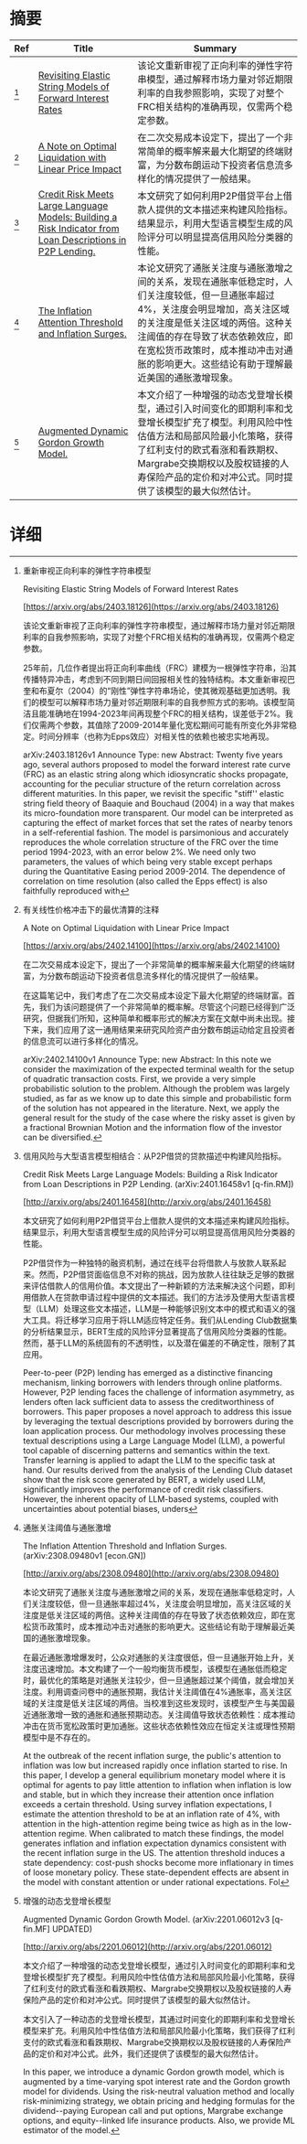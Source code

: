 # 摘要

| Ref | Title | Summary |
| --- | --- | --- |
| [^1] | [Revisiting Elastic String Models of Forward Interest Rates](https://arxiv.org/abs/2403.18126) | 该论文重新审视了正向利率的弹性字符串模型，通过解释市场力量对邻近期限利率的自我参照影响，实现了对整个FRC相关结构的准确再现，仅需两个稳定参数。 |
| [^2] | [A Note on Optimal Liquidation with Linear Price Impact](https://arxiv.org/abs/2402.14100) | 在二次交易成本设定下，提出了一个非常简单的概率解来最大化期望的终端财富，为分数布朗运动下投资者信息流多样化的情况提供了一般结果。 |
| [^3] | [Credit Risk Meets Large Language Models: Building a Risk Indicator from Loan Descriptions in P2P Lending.](http://arxiv.org/abs/2401.16458) | 本文研究了如何利用P2P借贷平台上借款人提供的文本描述来构建风险指标。结果显示，利用大型语言模型生成的风险评分可以明显提高信用风险分类器的性能。 |
| [^4] | [The Inflation Attention Threshold and Inflation Surges.](http://arxiv.org/abs/2308.09480) | 本论文研究了通胀关注度与通胀激增之间的关系，发现在通胀率低稳定时，人们关注度较低，但一旦通胀率超过4%，关注度会明显增加，高关注区域的关注度是低关注区域的两倍。这种关注阈值的存在导致了状态依赖效应，即在宽松货币政策时，成本推动冲击对通胀的影响更大。这些结论有助于理解最近美国的通胀激增现象。 |
| [^5] | [Augmented Dynamic Gordon Growth Model.](http://arxiv.org/abs/2201.06012) | 本文介绍了一种增强的动态戈登增长模型，通过引入时间变化的即期利率和戈登增长模型扩充了模型。利用风险中性估值方法和局部风险最小化策略，获得了红利支付的欧式看涨和看跌期权、Margrabe交换期权以及股权链接的人寿保险产品的定价和对冲公式。同时提供了该模型的最大似然估计。 |

# 详细

[^1]: 重新审视正向利率的弹性字符串模型

    Revisiting Elastic String Models of Forward Interest Rates

    [https://arxiv.org/abs/2403.18126](https://arxiv.org/abs/2403.18126)

    该论文重新审视了正向利率的弹性字符串模型，通过解释市场力量对邻近期限利率的自我参照影响，实现了对整个FRC相关结构的准确再现，仅需两个稳定参数。

    

    25年前，几位作者提出将正向利率曲线（FRC）建模为一根弹性字符串，沿其传播特异冲击，考虑到不同到期日间回报相关性的独特结构。本文重新审视巴奎和布夏尔（2004）的“刚性”弹性字符串场论，使其微观基础更加透明。我们的模型可以解释市场力量对邻近期限利率的自我参照方式的影响。该模型简洁且能准确地在1994-2023年间再现整个FRC的相关结构，误差低于2%。我们仅需两个参数，其值除了2009-2014年量化宽松期间可能有所变化外非常稳定。时间分辨率（也称为Epps效应）对相关性的依赖也被忠实地再现。

    arXiv:2403.18126v1 Announce Type: new  Abstract: Twenty five years ago, several authors proposed to model the forward interest rate curve (FRC) as an elastic string along which idiosyncratic shocks propagate, accounting for the peculiar structure of the return correlation across different maturities. In this paper, we revisit the specific "stiff'' elastic string field theory of Baaquie and Bouchaud (2004) in a way that makes its micro-foundation more transparent. Our model can be interpreted as capturing the effect of market forces that set the rates of nearby tenors in a self-referential fashion. The model is parsimonious and accurately reproduces the whole correlation structure of the FRC over the time period 1994-2023, with an error below 2%. We need only two parameters, the values of which being very stable except perhaps during the Quantitative Easing period 2009-2014. The dependence of correlation on time resolution (also called the Epps effect) is also faithfully reproduced with
    
[^2]: 有关线性价格冲击下的最优清算的注释

    A Note on Optimal Liquidation with Linear Price Impact

    [https://arxiv.org/abs/2402.14100](https://arxiv.org/abs/2402.14100)

    在二次交易成本设定下，提出了一个非常简单的概率解来最大化期望的终端财富，为分数布朗运动下投资者信息流多样化的情况提供了一般结果。

    

    在这篇笔记中，我们考虑了在二次交易成本设定下最大化期望的终端财富。首先，我们为该问题提供了一个非常简单的概率解。尽管这个问题已经得到广泛研究，但据我们所知，这种简单和概率形式的解决方案在文献中尚未出现。接下来，我们应用了这一通用结果来研究风险资产由分数布朗运动给定且投资者的信息流可以进行多样化的情况。

    arXiv:2402.14100v1 Announce Type: new  Abstract: In this note we consider the maximization of the expected terminal wealth for the setup of quadratic transaction costs. First, we provide a very simple probabilistic solution to the problem. Although the problem was largely studied, as far as we know up to date this simple and probabilistic form of the solution has not appeared in the literature. Next, we apply the general result for the study of the case where the risky asset is given by a fractional Brownian Motion and the information flow of the investor can be diversified.
    
[^3]: 信用风险与大型语言模型相结合：从P2P借贷的贷款描述中构建风险指标。

    Credit Risk Meets Large Language Models: Building a Risk Indicator from Loan Descriptions in P2P Lending. (arXiv:2401.16458v1 [q-fin.RM])

    [http://arxiv.org/abs/2401.16458](http://arxiv.org/abs/2401.16458)

    本文研究了如何利用P2P借贷平台上借款人提供的文本描述来构建风险指标。结果显示，利用大型语言模型生成的风险评分可以明显提高信用风险分类器的性能。

    

    P2P借贷作为一种独特的融资机制，通过在线平台将借款人与放款人联系起来。然而，P2P借贷面临信息不对称的挑战，因为放款人往往缺乏足够的数据来评估借款人的信用价值。本文提出了一种新颖的方法来解决这个问题，即利用借款人在贷款申请过程中提供的文本描述。我们的方法涉及使用大型语言模型（LLM）处理这些文本描述，LLM是一种能够识别文本中的模式和语义的强大工具。将迁移学习应用于将LLM适应特定任务。我们从Lending Club数据集的分析结果显示，BERT生成的风险评分显著提高了信用风险分类器的性能。然而，基于LLM的系统固有的不透明性，以及潜在偏差的不确定性，限制了其应用。

    Peer-to-peer (P2P) lending has emerged as a distinctive financing mechanism, linking borrowers with lenders through online platforms. However, P2P lending faces the challenge of information asymmetry, as lenders often lack sufficient data to assess the creditworthiness of borrowers. This paper proposes a novel approach to address this issue by leveraging the textual descriptions provided by borrowers during the loan application process. Our methodology involves processing these textual descriptions using a Large Language Model (LLM), a powerful tool capable of discerning patterns and semantics within the text. Transfer learning is applied to adapt the LLM to the specific task at hand.  Our results derived from the analysis of the Lending Club dataset show that the risk score generated by BERT, a widely used LLM, significantly improves the performance of credit risk classifiers. However, the inherent opacity of LLM-based systems, coupled with uncertainties about potential biases, unders
    
[^4]: 通胀关注阈值与通胀激增

    The Inflation Attention Threshold and Inflation Surges. (arXiv:2308.09480v1 [econ.GN])

    [http://arxiv.org/abs/2308.09480](http://arxiv.org/abs/2308.09480)

    本论文研究了通胀关注度与通胀激增之间的关系，发现在通胀率低稳定时，人们关注度较低，但一旦通胀率超过4%，关注度会明显增加，高关注区域的关注度是低关注区域的两倍。这种关注阈值的存在导致了状态依赖效应，即在宽松货币政策时，成本推动冲击对通胀的影响更大。这些结论有助于理解最近美国的通胀激增现象。

    

    在最近通胀激增爆发时，公众对通胀的关注度很低，但一旦通胀开始上升，关注度迅速增加。本文构建了一个一般均衡货币模型，该模型在通胀低而稳定时，最优化的策略是对通胀关注较少，但一旦通胀超过某个阈值，就会增加关注度。利用调查问卷中的通胀预期，我估计关注阈值在4%通胀率，高关注区域的关注度是低关注区域的两倍。当校准到这些发现时，该模型产生与美国最近通胀激增一致的通胀和通胀预期动态。关注阈值导致状态依赖性：成本推动冲击在货币宽松政策时更加通胀。这些状态依赖性效应在恒定关注或理性预期模型中是不存在的。

    At the outbreak of the recent inflation surge, the public's attention to inflation was low but increased rapidly once inflation started to rise. In this paper, I develop a general equilibrium monetary model where it is optimal for agents to pay little attention to inflation when inflation is low and stable, but in which they increase their attention once inflation exceeds a certain threshold. Using survey inflation expectations, I estimate the attention threshold to be at an inflation rate of 4%, with attention in the high-attention regime being twice as high as in the low-attention regime. When calibrated to match these findings, the model generates inflation and inflation expectation dynamics consistent with the recent inflation surge in the US. The attention threshold induces a state dependency: cost-push shocks become more inflationary in times of loose monetary policy. These state-dependent effects are absent in the model with constant attention or under rational expectations. Fol
    
[^5]: 增强的动态戈登增长模型

    Augmented Dynamic Gordon Growth Model. (arXiv:2201.06012v3 [q-fin.MF] UPDATED)

    [http://arxiv.org/abs/2201.06012](http://arxiv.org/abs/2201.06012)

    本文介绍了一种增强的动态戈登增长模型，通过引入时间变化的即期利率和戈登增长模型扩充了模型。利用风险中性估值方法和局部风险最小化策略，获得了红利支付的欧式看涨和看跌期权、Margrabe交换期权以及股权链接的人寿保险产品的定价和对冲公式。同时提供了该模型的最大似然估计。

    

    本文引入了一种动态的戈登增长模型，其通过时间变化的即期利率和戈登增长模型来扩充。利用风险中性估值方法和局部风险最小化策略，我们获得了红利支付的欧式看涨和看跌期权、Margrabe交换期权以及股权链接的人寿保险产品的定价和对冲公式。此外，我们还提供了该模型的最大似然估计。

    In this paper, we introduce a dynamic Gordon growth model, which is augmented by a time-varying spot interest rate and the Gordon growth model for dividends. Using the risk-neutral valuation method and locally risk-minimizing strategy, we obtain pricing and hedging formulas for the dividend--paying European call and put options, Margrabe exchange options, and equity--linked life insurance products. Also, we provide ML estimator of the model.
    

